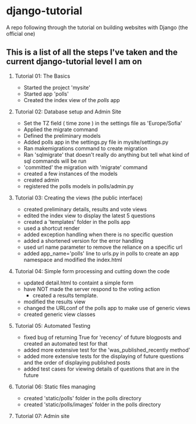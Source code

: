 # django-tutorial
A repo following through the tutorial on building websites with Django (the official one)


## This is a list of all the steps I've taken and the current django-tutorial level I am on

1. Tutorial 01: The Basics
	- Started the project 'mysite'
	- Started app 'polls'
	- Created the index view of the _polls_ app


2. Tutorial 02: Database setup and Admin Site
	- Set the TZ field ( time zone ) in the settings file as 'Europe/Sofia'
	- Applied the migrate command
	- Defined the preliminary models
	- Added polls app in the settings.py file in mysite/settings.py
	- Ran makemigrations command to create migration
	- Ran 'sqlmigrate' that doesn't really do anything but tell what kind of sql commands will be run
	- 'committed' the migration with 'migrate' command
	- created a few instances of the models
	- created admin
	- registered the polls models in polls/admin.py


3. Tutorial 03: Creating the views (the public interface)
	- created preliminary details, results and vote views
	- edited the index view to display the latest 5 questions
	- created a 'templates' folder in the polls app
	- used a shortcut render
	- added exception handling when there is no specific question
	- added a shortened version for the error handling
	- used url name parameter to remove the reliance on a specific url
 	- added app_name='polls' line to urls.py in polls to create an app namespace and modified the index.html

4. Tutorial 04: Simple form processing and cutting down the code
	- updated detail.html to containt a simple form
	- have NOT made the server respond to the voting action
        - created a results template.
	- modified the results view
	- changed the URLconf of the polls app to make use of generic views
	- created generic view classes

5. Tutorial 05: Automated Testing
	- fixed bug of returning True for 'recency' of future blogposts and created an automated test for that
	- added more extensive test for the 'was\_published_recently method'
	- added more extensive tests for the displaying of future questions and the order of displaying published posts
	- added test cases for viewing details of questions that are in the future

6. Tutorial 06: Static files managing
	- created 'static/polls' folder in the polls directory
	- created 'static/polls/images' folder in the polls directory

7. Tutorial 07: Admin site
	


